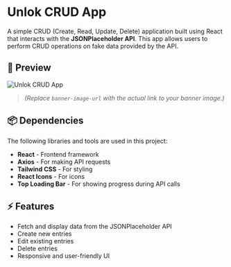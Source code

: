 # Unlok CRUD App

A simple CRUD (Create, Read, Update, Delete) application built using React that interacts with the **JSONPlaceholder API**. This app allows users to perform CRUD operations on fake data provided by the API.

## 🚀 Preview

![Unlok CRUD App](banner-image-url)

> _(Replace `banner-image-url` with the actual link to your banner image.)_

## 📦 Dependencies

The following libraries and tools are used in this project:

- **React** - Frontend framework
- **Axios** - For making API requests
- **Tailwind CSS** - For styling
- **React Icons** - For icons
- **Top Loading Bar** - For showing progress during API calls

## ⚡ Features

- Fetch and display data from the JSONPlaceholder API
- Create new entries
- Edit existing entries
- Delete entries
- Responsive and user-friendly UI
